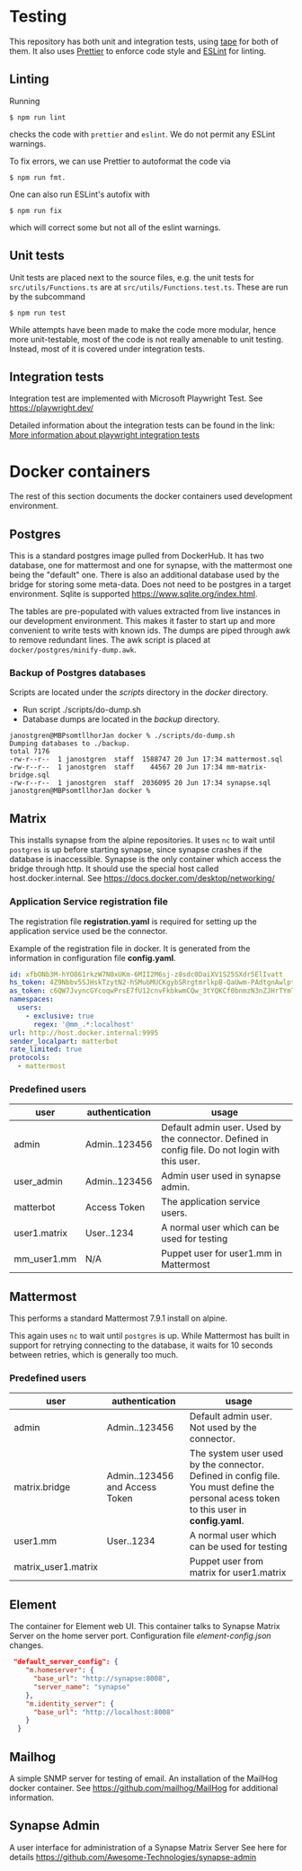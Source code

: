 # Testing

This repository has both unit and integration tests, using [tape](https://github.com/substack/tape) for both of them. It also uses [Prettier](https://prettier.io) to enforce code style and [ESLint](https://eslint.org) for linting.

## Linting

Running

```
$ npm run lint
```

checks the code with `prettier` and `eslint`. We do not permit any ESLint warnings.

To fix errors, we can use Prettier to autoformat the code via

```
$ npm run fmt.
```

One can also run ESLint's autofix with

```
$ npm run fix
```

which will correct some but not all of the eslint warnings.

## Unit tests

Unit tests are placed next to the source files, e.g. the unit tests for `src/utils/Functions.ts` are at `src/utils/Functions.test.ts`. These are run by the subcommand

```
$ npm run test
```

While attempts have been made to make the code more modular, hence more unit-testable, most of the code is not really amenable to unit testing. Instead, most of it is covered under integration tests.

## Integration tests

Integration test are implemented with Microsoft Playwright Test.
See https://playwright.dev/

Detailed information about the integration tests can be found in the link: [More information about playwright integration tests](../e2e-tests/README.md)

# Docker containers

The rest of this section documents the docker containers used development environment.

## Postgres

This is a standard postgres image pulled from DockerHub. It has two database, one for mattermost and one for synapse, with the mattermost one being the "default" one.
There is also an additional database used by the bridge for storing some meta-data. Does not need to be postgres in a target environment. Sqlite is supported https://www.sqlite.org/index.html.

The tables are pre-populated with values extracted from live instances in our development environment. This makes it faster to start up and more convenient to write tests with known ids. The dumps are piped through awk to remove redundant lines. The awk script is placed at `docker/postgres/minify-dump.awk`.

### Backup of Postgres databases

Scripts are located under the _scripts_ directory in the _docker_ directory.

- Run script ./scripts/do-dump.sh
- Database dumps are located in the _backup_ directory.

```shell
janostgren@MBPsomtllhorJan docker % ./scripts/do-dump.sh
Dumping databases to ./backup.
total 7176
-rw-r--r--  1 janostgren  staff  1588747 20 Jun 17:34 mattermost.sql
-rw-r--r--  1 janostgren  staff    44567 20 Jun 17:34 mm-matrix-bridge.sql
-rw-r--r--  1 janostgren  staff  2036095 20 Jun 17:34 synapse.sql
janostgren@MBPsomtllhorJan docker %

```

## Matrix

This installs synapse from the alpine repositories. It uses `nc` to wait until `postgres` is up before starting synapse, since synapse crashes if the database is inaccessible.
Synapse is the only container which access the bridge through http. It should use the special host called host.docker.internal. See https://docs.docker.com/desktop/networking/

### Application Service registration file

The registration file **registration.yaml** is required for setting up the application service used be the connector.

Example of the registration file in docker. It is generated from the information in configuration file **config.yaml**.

```yaml
id: xfbONb3M-hYO861rkzW7N0xUKm-6MII2M6sj-z8sdc0DaiXV1S25SXdr5ElIvatt
hs_token: 4Z9Nbbv5SJHskTzytN2-hSMubMUCKgybSRrgtmrlkpB-QaUwm-PAdtgnAwlptwPT
as_token: c6QW7JvyncGYcoqwPrsE7fU12cnvFkbkwmCQw_3tYQKCf0bnmzN3nZJHrTYmTUY2
namespaces:
  users:
    - exclusive: true
      regex: '@mm_.*:localhost'
url: http://host.docker.internal:9995
sender_localpart: matterbot
rate_limited: true
protocols:
  - mattermost
```

### Predefined users

| user         | authentication | usage                                                                                           |
| ------------ | -------------- | ----------------------------------------------------------------------------------------------- |
| admin        | Admin..123456  | Default admin user. Used by the connector. Defined in config file. Do not login with this user. |
| user_admin   | Admin..123456  | Admin user used in synapse admin.                                                               |
| matterbot    | Access Token   | The application service users.                                                                  |
| user1.matrix | User..1234     | A normal user which can be used for testing                                                     |
| mm_user1.mm  | N/A            | Puppet user for user1.mm in Mattermost                                                          |

## Mattermost

This performs a standard Mattermost 7.9.1 install on alpine.

This again uses `nc` to wait until `postgres` is up. While Mattermost has built in support for retrying connecting to the database, it waits for 10 seconds between retries, which is generally too much.

### Predefined users

| user                | authentication                 | usage                                                                                                                                    |
| ------------------- | ------------------------------ | ---------------------------------------------------------------------------------------------------------------------------------------- |
| admin               | Admin..123456                  | Default admin user. Not used by the connector.                                                                                           |
| matrix.bridge       | Admin..123456 and Access Token | The system user used by the connector. Defined in config file. You must define the personal acess token to this user in **config.yaml**. |
| user1.mm            | User..1234                     | A normal user which can be used for testing                                                                                              |
| matrix_user1.matrix |                                | Puppet user from matrix for user1.matrix                                                                                                 |

## Element

The container for Element web UI. This container talks to Synapse Matrix Server on the home server port.
Configuration file _element-config.json_ changes.

```json
 "default_server_config": {
    "m.homeserver": {
      "base_url": "http://synapse:8008",
      "server_name": "synapse"
    },
    "m.identity_server": {
      "base_url": "http://localhost:8008"
    }
  }
```

## Mailhog

A simple SNMP server for testing of email. An installation of the MailHog docker container. See https://github.com/mailhog/MailHog
for additional information.

## Synapse Admin

A user interface for administration of a Synapse Matrix Server
See here for details https://github.com/Awesome-Technologies/synapse-admin
